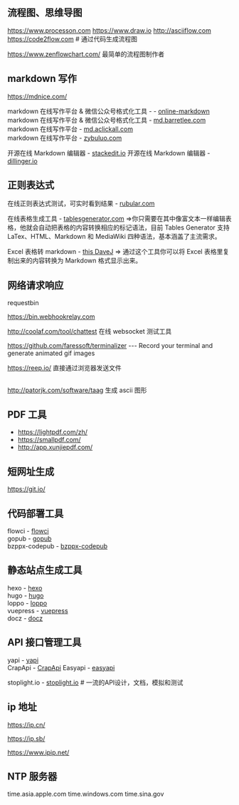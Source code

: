 ## 流程图、思维导图

https://www.processon.com
https://www.draw.io
http://asciiflow.com
https://code2flow.com # 通过代码生成流程图

https://www.zenflowchart.com/ 最简单的流程图制作者

## markdown 写作

https://mdnice.com/

markdown 在线写作平台 & 微信公众号格式化工具 -  - [online-markdown](http://blog.didispace.com/tools/online-markdown/)  
markdown 在线写作平台 & 微信公众号格式化工具 - [md.barretlee.com](http://md.barretlee.com/)  
markdown 在线写作平台 - [md.aclickall.com](http://md.aclickall.com/)  
markdown 在线写作平台 - [zybuluo.com](https://www.zybuluo.com/)  

开源在线 Markdown 编辑器 - [stackedit.io](https://stackedit.io/)
开源在线 Markdown 编辑器 - [dillinger.io](https://dillinger.io/)

## 正则表达式

在线正则表达式测试，可实时看到结果 - [rubular.com](http://rubular.com/)   

在线表格生成工具 - [tablesgenerator.com](https://www.tablesgenerator.com/) =>你只需要在其中像富文本一样编辑表格，他就会自动把表格的内容转换相应的标记语法，目前 Tables Generator 支持 LaTex、HTML、Markdown 和 MediaWiki 四种语法，基本涵盖了主流需求。

Excel 表格转 markdown - [this DaveJ](http://thisdavej.com/copy-table-in-excel-and-paste-as-a-markdown-table/) => 通过这个工具你可以将 Excel 表格里复制出来的内容转换为 Markdown 格式显示出来。


## 网络请求响应

requestbin

https://bin.webhookrelay.com

http://coolaf.com/tool/chattest 在线 websocket 测试工具

https://github.com/faressoft/terminalizer  --- Record your terminal and generate animated gif images

https://reep.io/ 直接通过浏览器发送文件


## 
http://patorjk.com/software/taag 生成 ascii 图形

## PDF 工具

* https://lightpdf.com/zh/
* https://smallpdf.com/
* http://app.xunjiepdf.com/

## 短网址生成

https://git.io/

## 代码部署工具

flowci - [flowci](https://github.com/FlowCI/flow-platform)  
gopub - [gopub](https://github.com/linclin/gopub)  
bzppx-codepub - [bzppx-codepub](https://github.com/bzppx/bzppx-codepub)  

## 静态站点生成工具

hexo - [hexo](https://hexo.io/)  
hugo - [hugo](https://gohugo.io/)  
loppo - [loppo](https://github.com/ruanyf/loppo)  
vuepress - [vuepress](https://github.com/vuejs/vuepress)  
docz - [docz](https://github.com/pedronauck/docz)  


## API 接口管理工具

yapi - [yapi](https://yapi.ymfe.org/)  
CrapApi - [CrapApi](http://api.crap.cn/)
Easyapi - [easyapi](https://www.easyapi.com/)

stoplight.io - [stoplight.io](https://stoplight.io) # 一流的API设计，文档，模拟和测试


## ip 地址

https://ip.cn/

https://ip.sb/

https://www.ipip.net/

## NTP 服务器

time.asia.apple.com
time.windows.com
time.sina.gov
